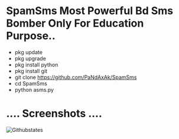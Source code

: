 # SpamSms Most Powerful Bd Sms Bomber Only For Education Purpose..

- pkg update 
- pkg upgrade
- pkg install python
- pkg install git
- git clone https://github.com/PaNdAxAk/SpamSms
- cd SpamSms
- python asms.py


# .... Screenshots ....

![Githubstates](https://github.com/PaNdAxAk/SpamSms/blob/main/IMG_20220319_233842.jpg)
